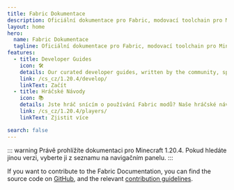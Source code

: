 ```yaml
---
title: Fabric Dokumentace
description: Oficiální dokumentace pro Fabric, modovací toolchain pro Minecraft.
layout: home
hero:
  name: Fabric Dokumentace
  tagline: Oficiální dokumentace pro Fabric, modovací toolchain pro Minecraft.
features:
  - title: Developer Guides
    icon: 🛠️
    details: Our curated developer guides, written by the community, span a wide range of topics from setting up a development environment to more advanced topics, such as rendering and networking.
    link: /cs_cz/1.20.4/develop/
    linkText: Začít
  - title: Hráčské Návody
    icon: 📚
    details: Jste hráč snícím o používání Fabric modů? Naše hráčské návody vám mohou pomoct. Tyto návody pomůžou se stahování, instalací a spravení Fabric modů.
    link: /cs_cz/1.20.4/players/
    linkText: Zjistit více

search: false
---
```


::: warning
Právě prohlížíte dokumentaci pro Minecraft 1.20.4. Pokud hledáte jinou verzi, vyberte ji z seznamu na navigačním panelu.
:::

If you want to contribute to the Fabric Documentation, you can find the source code on [GitHub](https://github.com/FabricMC/fabric-docs), and the relevant [contribution guidelines](./contributing).
